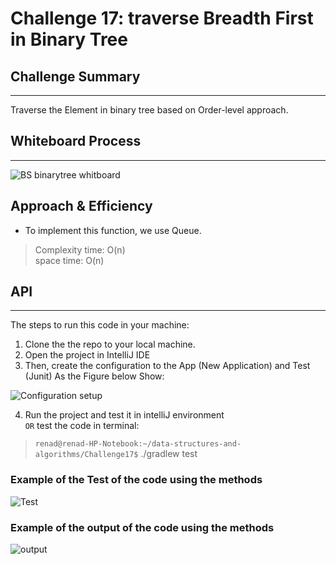 # Challenge 17: traverse Breadth First in Binary Tree

## Challenge Summary

---

Traverse the Element in binary tree based on Order-level approach.

## Whiteboard Process

---

![BS binarytree whitboard](https://i.ibb.co/bbKCPqb/Screenshot-from-2022-04-04-14-10-02.png)

## Approach & Efficiency

- To implement this function, we use Queue.

> Complexity time: O(n)  
> space time: O(n)

## API

---
<!-- Show how to run your code, and examples of it in action -->

The steps to run this code in your machine:  

1. Clone the the repo to your local machine.  
2. Open the project in IntelliJ IDE
3. Then, create the configuration to the App (New Application) and Test (Junit) As the Figure below Show:

![Configuration setup](https://i.ibb.co/cJ6kNWs/Screenshot-from-2022-03-06-14-59-53.png)

4. Run the project and test it in intelliJ environment  
 `OR`
test the code in terminal:

> `renad@renad-HP-Notebook:~/data-structures-and-algorithms/Challenge17$` ./gradlew test  

### Example of the Test of the code using the methods

![Test](https://i.ibb.co/yXr5jty/Screenshot-from-2022-04-04-14-21-00.png)

### Example of the output of the code using the methods

![output](https://i.ibb.co/F05BJV9/Screenshot-from-2022-04-04-14-22-05.png)
